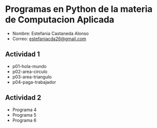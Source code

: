 # Programas en Python de la materia de Computacion Aplicada
- Nombre: Estefania Castaneda Alonso
- Correo: estefaniacda26@gmail.com

## Actividad 1
- p01-hola-mundo
- p02-area-circulo
- p03-area-triangulo
- p04-paga-trabajador


## Actividad 2
- Programa 4
- Programa 5
- Programa 6

